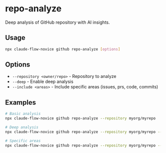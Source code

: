 # repo-analyze

Deep analysis of GitHub repository with AI insights.

## Usage
```bash
npx claude-flow-novice github repo-analyze [options]
```

## Options
- `--repository <owner/repo>` - Repository to analyze
- `--deep` - Enable deep analysis
- `--include <areas>` - Include specific areas (issues, prs, code, commits)

## Examples
```bash
# Basic analysis
npx claude-flow-novice github repo-analyze --repository myorg/myrepo

# Deep analysis
npx claude-flow-novice github repo-analyze --repository myorg/myrepo --deep

# Specific areas
npx claude-flow-novice github repo-analyze --repository myorg/myrepo --include issues,prs
```
